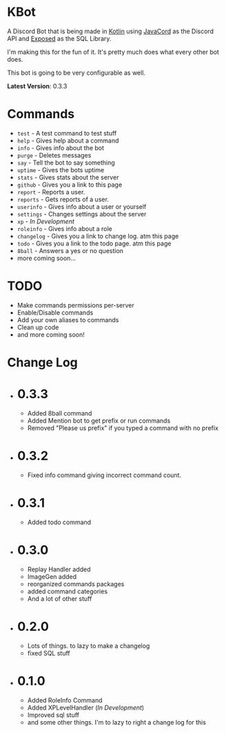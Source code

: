 # KBot

A Discord Bot that is being made 
in [Kotlin](https://kotlinlang.org/) 
using [JavaCord](https://github.com/Javacord/Javacord) as the Discord API
and [Exposed](https://github.com/JetBrains/Exposed) as the SQL Library.

I'm making this for the fun of it. It's pretty much does what every other bot does. 

This bot is going to be very configurable as well.

**Latest Version**: 0.3.3

# Commands
- `test` - A test command to test stuff
- `help` - Gives help about a command
- `info` - Gives info about the bot
- `purge` - Deletes messages
- `say` - Tell the bot to say something
- `uptime` - Gives the bots uptime
- `stats` - Gives stats about the server
- `github` - Gives you a link to this page
- `report` - Reports a user.
- `reports` - Gets reports of a user.
- `userinfo` - Gives info about a user or yourself
- `settings` - Changes settings about the server
- `xp` - *In Development*
- `roleinfo` - Gives info about a role
- `changelog` - Gives you a link to change log. atm this page
- `todo` - Gives you a link to the todo page. atm this page
- `8ball` - Answers a yes or no question
- more coming soon...

# TODO
- Make commands permissions per-server
- Enable/Disable commands
- Add your own aliases to commands
- Clean up code
- and more coming soon!

# Change Log
- # 0.3.3
  - Added 8ball command
  - Added Mention bot to get prefix or run commands
  - Removed "Please us prefix" if you typed a command with no prefix
- # 0.3.2
  - Fixed info command giving incorrect command count.
- # 0.3.1
  - Added todo command
- # 0.3.0
  - Replay Handler added
  - ImageGen added
  - reorganized commands packages
  - added command categories
  - And a lot of other stuff
- # 0.2.0
  - Lots of things. to lazy to make a changelog
  - fixed SQL stuff
- # 0.1.0
  - Added RoleInfo Command
  - Added XPLevelHandler (*In Development*)
  - Improved sql stuff
  - and some other things. 
  I'm to lazy to right a change log for this
